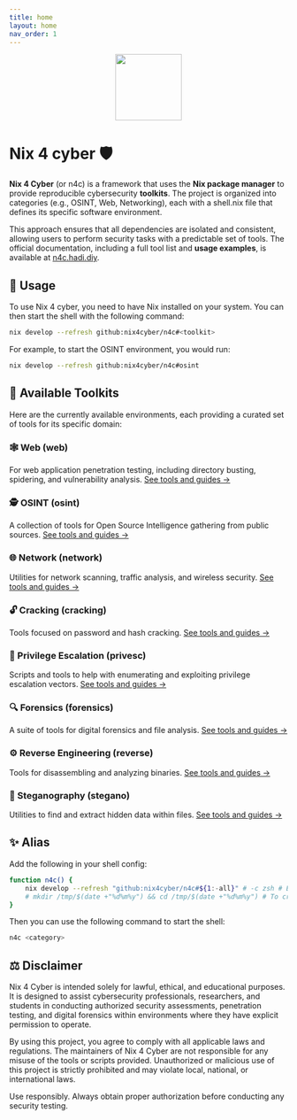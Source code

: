 ```yaml
---
title: home
layout: home
nav_order: 1
---
```


<div align="center">
    <img src="https://raw.githubusercontent.com/nix4cyber/n4c/main/assets/logo.png" width="120px" />
</div>

# Nix 4 cyber 🛡️

**Nix 4 Cyber** (or n4c) is a framework that uses the **Nix package manager** to provide reproducible cybersecurity **toolkits**. The project is organized into categories (e.g., OSINT, Web, Networking), each with a shell.nix file that defines its specific software environment.

This approach ensures that all dependencies are isolated and consistent, allowing users to perform security tasks with a predictable set of tools. The official documentation, including a full tool list and **usage examples**, is available at [n4c.hadi.diy](https://n4c.hadi.diy).

## 🚀 Usage

To use Nix 4 cyber, you need to have Nix installed on your system. You can then start the shell with the following command:

```bash
nix develop --refresh github:nix4cyber/n4c#<toolkit>
```

For example, to start the OSINT environment, you would run:

```bash
nix develop --refresh github:nix4cyber/n4c#osint
```

## 🧰 Available Toolkits

Here are the currently available environments, each providing a curated set of tools for its specific domain:

### 🕸️ Web (web)

For web application penetration testing, including directory busting, spidering, and vulnerability analysis.
[See tools and guides &rarr;](https://n4c.hadi.diy/web/)

### 🕵️ OSINT (osint)

A collection of tools for Open Source Intelligence gathering from public sources.
[See tools and guides &rarr;](https://n4c.hadi.diy/osint/)

### 🌐 Network (network)

Utilities for network scanning, traffic analysis, and wireless security.
[See tools and guides &rarr;](https://n4c.hadi.diy/network/)

### 🔓 Cracking (cracking)

Tools focused on password and hash cracking.
[See tools and guides &rarr;](https://n4c.hadi.diy/cracking/)

### 👑 Privilege Escalation (privesc)

Scripts and tools to help with enumerating and exploiting privilege escalation vectors.
[See tools and guides &rarr;](https://n4c.hadi.diy/privesc/)

### 🔍 Forensics (forensics)

A suite of tools for digital forensics and file analysis.
[See tools and guides &rarr;](https://n4c.hadi.diy/forensics/)

### ⚙️ Reverse Engineering (reverse)

Tools for disassembling and analyzing binaries.
[See tools and guides &rarr;](https://n4c.hadi.diy/reverse/)

### 🤫 Steganography (stegano)

Utilities to find and extract hidden data within files.
[See tools and guides &rarr;](https://n4c.hadi.diy/stegano/)

## ✨ Alias

Add the following in your shell config:

```bash
function n4c() {
    nix develop --refresh "github:nix4cyber/n4c#${1:-all}" # -c zsh # Escape the $ with ''$ in nix
    # mkdir /tmp/$(date +"%d%m%y") && cd /tmp/$(date +"%d%m%y") # To create a temporary directory
}
```

Then you can use the following command to start the shell:

```bash
n4c <category>
```

## ⚖️ Disclaimer

Nix 4 Cyber is intended solely for lawful, ethical, and educational purposes. It is designed to assist cybersecurity professionals, researchers, and students in conducting authorized security assessments, penetration testing, and digital forensics within environments where they have explicit permission to operate.

By using this project, you agree to comply with all applicable laws and regulations. The maintainers of Nix 4 Cyber are not responsible for any misuse of the tools or scripts provided. Unauthorized or malicious use of this project is strictly prohibited and may violate local, national, or international laws.

Use responsibly. Always obtain proper authorization before conducting any security testing.
